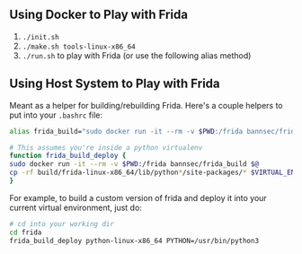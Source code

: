 ## Using Docker to Play with Frida

1. `./init.sh`
2. `./make.sh tools-linux-x86_64`
3. `./run.sh` to play with Frida (or use the following alias method)

## Using Host System to Play with Frida

Meant as a helper for building/rebuilding Frida. Here's a couple helpers to put into your `.bashrc` file:

```bash
alias frida_build="sudo docker run -it --rm -v $PWD:/frida bannsec/frida_build"

# This assumes you're inside a python virtualenv
function frida_build_deploy {
sudo docker run -it --rm -v $PWD:/frida bannsec/frida_build $@
cp -rf build/frida-linux-x86_64/lib/python*/site-packages/* $VIRTUAL_ENV/lib/python*/site-packages/.
}
```

For example, to build a custom version of frida and deploy it into your current virtual environment, just do:

```bash
# cd into your working dir
cd frida
frida_build_deploy python-linux-x86_64 PYTHON=/usr/bin/python3
```
